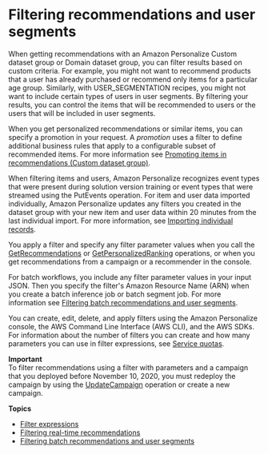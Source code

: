 # Filtering recommendations and user segments<a name="filter"></a>

When getting recommendations with an Amazon Personalize Custom dataset group or Domain dataset group, you can filter results based on custom criteria\. For example, you might not want to recommend products that a user has already purchased or recommend only items for a particular age group\. Similarly, with USER\_SEGMENTATION recipes, you might not want to include certain types of users in user segments\. By filtering your results, you can control the items that will be recommended to users or the users that will be included in user segments\. 

 When you get personalized recommendations or similar items, you can specify a promotion in your request\. A *promotion* uses a filter to define additional business rules that apply to a configurable subset of recommended items\. For more information see [Promoting items in recommendations \(Custom dataset group\)](promoting-items.md)\. 

When filtering items and users, Amazon Personalize recognizes event types that were present during solution version training or event types that were streamed using the PutEvents operation\. For item and user data imported individually, Amazon Personalize updates any filters you created in the dataset group with your new item and user data within 20 minutes from the last individual import\. For more information, see [Importing individual records](incremental-data-updates.md)\. 

You apply a filter and specify any filter parameter values when you call the [GetRecommendations](API_RS_GetRecommendations.md) or [GetPersonalizedRanking](API_RS_GetPersonalizedRanking.md) operations, or when you get recommendations from a campaign or a recommender in the console\. 

For batch workflows, you include any filter parameter values in your input JSON\. Then you specify the filter's Amazon Resource Name \(ARN\) when you create a batch inference job or batch segment job\. For more information see [Filtering batch recommendations and user segments](filter-batch.md)\.

You can create, edit, delete, and apply filters using the Amazon Personalize console, the AWS Command Line Interface \(AWS CLI\), and the AWS SDKs\. For information about the number of filters you can create and how many parameters you can use in filter expressions, see [Service quotas](limits.md#limits-table)\.

**Important**  
To filter recommendations using a filter with parameters and a campaign that you deployed before November 10, 2020, you must redeploy the campaign by using the [UpdateCampaign](API_UpdateCampaign.md) operation or create a new campaign\.

**Topics**
+ [Filter expressions](filter-expressions.md)
+ [Filtering real\-time recommendations](filter-real-time.md)
+ [Filtering batch recommendations and user segments](filter-batch.md)